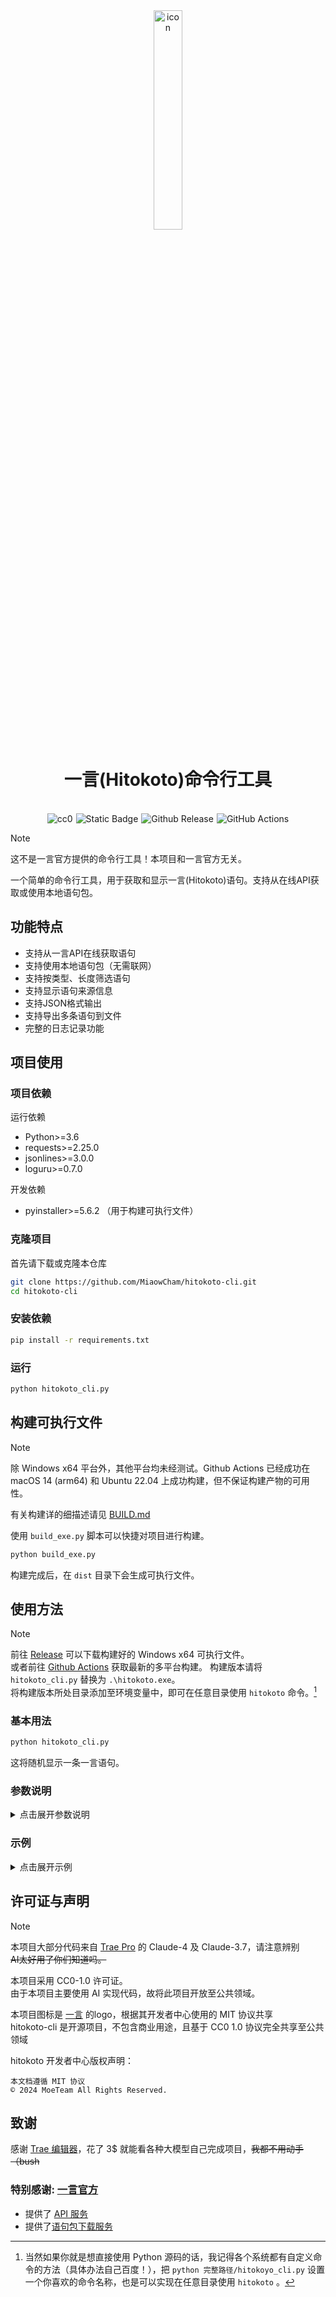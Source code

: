 <div align="center"><img src="/pictures/hitokoto-icon.ico" width="30%" alt="icon"  data-clickable  /><h1>一言(Hitokoto)命令行工具</h1></div>
<br>
<div style="white-space: nowrap; display: flex; flex-wrap: nowrap; gap: 5px; justify-content: center;">
  <a href="https://github.com/MiaowCham/Hitokoto-cli/blob/main/LICENSE"><img src="https://img.shields.io/badge/License-CC0-blue.svg" alt="cc0" style="display: inline-block;"></a>
  <a href="https://github.com/search?q=repo%3AMiaowCham%2FHitokoto-cli++language%3APython&type=code"><img src="https://img.shields.io/badge/Languages-Python-blue.svg" alt="Static Badge" style="display: inline-block;"></a>
  <a href="https://github.com/MiaowCham/Hitokoto-cli/releases"><img src="https://img.shields.io/github/v/release/MiaowCham/Hitokoto-cli" alt="Github Release" style="display: inline-block;"></a>
  <a href="https://github.com/MiaowCham/Hitokoto-cli/actions/workflows/build.yml"><img src="https://img.shields.io/github/actions/workflow/status/MiaowCham/Hitokoto-cli/.github/workflows/build.yml" alt="GitHub Actions" style="display: inline-block;"></a>
</div>

> [!note]
> 这不是一言官方提供的命令行工具！本项目和一言官方无关。

一个简单的命令行工具，用于获取和显示一言(Hitokoto)语句。支持从在线API获取或使用本地语句包。

## 功能特点

- 支持从一言API在线获取语句
- 支持使用本地语句包（无需联网）
- 支持按类型、长度筛选语句
- 支持显示语句来源信息
- 支持JSON格式输出
- 支持导出多条语句到文件
- 完整的日志记录功能

## 项目使用

### 项目依赖

运行依赖
- Python>=3.6
- requests>=2.25.0
- jsonlines>=3.0.0
- loguru>=0.7.0

开发依赖
- pyinstaller>=5.6.2 （用于构建可执行文件）

### 克隆项目
首先请下载或克隆本仓库
```bash
git clone https://github.com/MiaowCham/hitokoto-cli.git
cd hitokoto-cli
```

### 安装依赖
```bash
pip install -r requirements.txt
```

### 运行
```bash
python hitokoto_cli.py
```

## 构建可执行文件

> [!note]  
> 除 Windows x64 平台外，其他平台均未经测试。Github Actions 已经成功在 macOS 14 (arm64) 和 Ubuntu 22.04 上成功构建，但不保证构建产物的可用性。
>
> 有关构建详的细描述请见 [BUILD.md](BUILD.md)

使用 `build_exe.py` 脚本可以快捷对项目进行构建。

```bash
python build_exe.py
```
构建完成后，在 `dist` 目录下会生成可执行文件。

## 使用方法

> [!note]  
> 前往 [Release](https://github.com/MiaowCham/hitokoto-cli/releases) 可以下载构建好的 Windows x64 可执行文件。  
> 或者前往 [Github Actions](https://github.com/MiaowCham/hitokoto-cli/actions/workflows/build.yml) 获取最新的多平台构建。
> 构建版本请将 `hitokoto_cli.py` 替换为 `.\hitokoto.exe`。  
> 将构建版本所处目录添加至环境变量中，即可在任意目录使用 `hitokoto` 命令。[^1]

[^1]: 当然如果你就是想直接使用 Python 源码的话，我记得各个系统都有自定义命令的方法（具体办法自己百度！），把 `python 完整路径/hitokoyo_cli.py` 设置一个你喜欢的命令名称，也是可以实现在任意目录使用 `hitokoto` 。

### 基本用法

```bash
python hitokoto_cli.py
```

这将随机显示一条一言语句。

### 参数说明

<details>
<summary>点击展开参数说明</summary>

```
选项:
  -h, --help                     显示帮助信息
  -a, --api [{in,cn}]            强制调用指定API (默认:in=国际, cn=中国)
  -b, --bundle                   强制使用语句包
  -t, --type [TYPE]              语句类型 (默认:none=随机, a-l, 或输入 help 查看详细说明)
  --min MIN_LENGTH               指定最小字符数
  --max MAX_LENGTH               指定最大字符数
  -f, --from                     在输出中包含来源
  -i, --id SENTENCE_ID           精确查找指定语句ID/UUID (仅支持本地)
  --encode {text,json}           输出格式
  -c, --check-bundle             检查语句包状态
  -d, --delete-bundle            删除本地语句包
  -u, --update-index             更新索引文件
  -g, --get-bundle [{of,gh,jsd}] 获取语句包 (默认:of, 可选:gh, jsd)
  -e, --echo [ECHO_COUNT]        输出至文件的语句数量，默认10条
  -p, --path ECHO_PATH           输出文件路径
  --debug                        启用调试模式，显示详细日志信息
  -v, --version                  显示版本信息
```

### 语句类型说明

- a: 动画
- b: 漫画
- c: 游戏
- d: 文学
- e: 原创
- f: 来自网络
- g: 其他
- h: 影视
- i: 诗词
- j: 网易云
- k: 哲学
- l: 抖机灵

### 获取语句包（可选）

如果您想使用本地语句包（推荐，可离线使用），请运行：

```bash
python bundle_get.py
# 或
python hitokoto_cli.py -g
```

这将从一言官方源下载语句包到本地。

</details>

### 示例
<details>
<summary>点击展开示例</summary>
1. 获取一条动画类型的语句，并显示来源：

```bash
python hitokoto_cli.py -t a -f
```

2. 获取一条长度在10-20字之间的语句：

```bash
python hitokoto_cli.py --min 10 --max 20
```

3. 以JSON格式输出：

```bash
python hitokoto_cli.py --encode json
```

4. 强制使用在线API：

```bash
python hitokoto_cli.py -a in
```

</details>

## 许可证与声明

> [!note]
本项目大部分代码来自 [Trae Pro](https://www.trae.ai/) 的 Claude-4 及 Claude-3.7，请注意辨别  
~~AI太好用了你们知道吗。~~

本项目采用 CC0-1.0 许可证。  
由于本项目主要使用 AI 实现代码，故将此项目开放至公共领域。  

本项目图标是 [一言](hitokoto.cn) 的logo，根据其开发者中心使用的 MIT 协议共享  
hitokoto-cli 是开源项目，不包含商业用途，且基于 CC0 1.0 协议完全共享至公共领域

hitokoto 开发者中心版权声明：
```
本文档遵循 MIT 协议
© 2024 MoeTeam All Rights Reserved.
```

## 致谢

感谢 [Trae 编辑器](https://www.trae.ai/)，花了 3$ 就能看各种大模型自己完成项目，~~我都不用动手（bush~~

### 特别感谢: [一言官方](https://hitokoto.cn/)
  - 提供了 [API 服务](https://developer.hitokoto.cn/sentence/)
  - 提供了[语句包下载服务](https://sentences-bundle.hitokoto.cn/)
